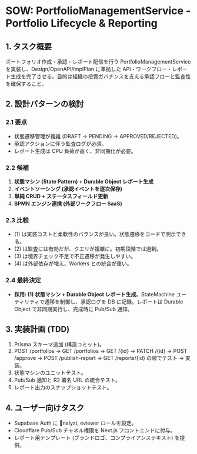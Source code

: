 ﻿# SOW: PortfolioManagementService - Portfolio Lifecycle & Reporting

## 1. タスク概要
ポートフォリオ作成・承認・レポート配信を行う PortfolioManagementService を実装し、Design/OpenAPI/ImplPlan に準拠した API・ワークフロー・レポート生成を完了させる。目的は組織の投資ガバナンスを支える承認フローと監査性を確保すること。

## 2. 設計パターンの検討
### 2.1 要点
- 状態遷移管理が複雑 (DRAFT → PENDING → APPROVED/REJECTED)。
- 承認アクションに伴う監査ログが必須。
- レポート生成は CPU 負荷が高く、非同期化が必要。

### 2.2 候補
1. **状態マシン (State Pattern) + Durable Object レポート生成**
2. **イベントソーシング (承認イベントを逐次保存)**
3. **単純 CRUD + ステータスフィールド更新**
4. **BPMN エンジン連携 (外部ワークフロー SaaS)**

### 2.3 比較
- (1) は実装コストと柔軟性のバランスが良い。状態遷移をコードで明示できる。
- (2) は監査には有効だが、クエリが複雑に。初期段階では過剰。
- (3) は境界チェック不足で不正遷移が発生しやすい。
- (4) は外部依存が増え、Workers との統合が重い。

### 2.4 最終決定
- **採用: (1) 状態マシン + Durable Object レポート生成**。StateMachine ユーティリティで遷移を制御し、承認ログを DB に記録。レポートは Durable Object で非同期実行し、完成時に Pub/Sub 通知。

## 3. 実装計画 (TDD)
1. Prisma スキーマ追加 (構造コミット)。
2. POST /portfolios → GET /portfolios → GET /{id} → PATCH /{id} → POST /approve → POST /publish-report → GET /reports/{id} の順でテスト → 実装。
3. 状態マシンのユニットテスト。
4. Pub/Sub 通知と R2 署名 URL の統合テスト。
5. レポート出力のスナップショットテスト。

## 4. ユーザー向けタスク
- Supabase Auth に nalyst, eviewer ロールを設定。
- Cloudflare Pub/Sub チャネル権限を Next.js フロントエンドに付与。
- レポート用テンプレート (ブランドロゴ、コンプライアンステキスト) を提供。
